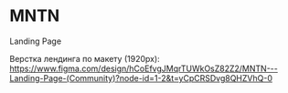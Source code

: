 # MNTN
Landing Page

Верстка лендинга по макету (1920px): 
https://www.figma.com/design/hCoEfvgJMqrTUWkOsZ82Z2/MNTN---Landing-Page-(Community)?node-id=1-2&t=yCpCRSDvg8QHZVhQ-0
